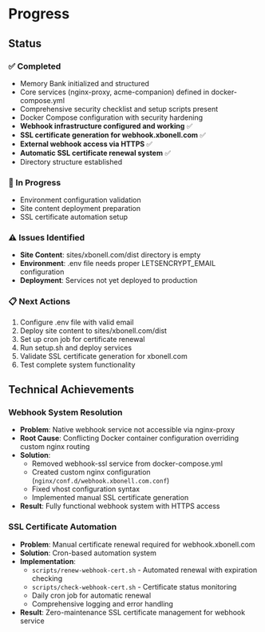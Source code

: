 # Progress

## Status

### ✅ Completed
- Memory Bank initialized and structured
- Core services (nginx-proxy, acme-companion) defined in docker-compose.yml
- Comprehensive security checklist and setup scripts present
- Docker Compose configuration with security hardening
- **Webhook infrastructure configured and working** ✅
- **SSL certificate generation for webhook.xbonell.com** ✅
- **External webhook access via HTTPS** ✅
- **Automatic SSL certificate renewal system** ✅
- Directory structure established

### 🔄 In Progress
- Environment configuration validation
- Site content deployment preparation
- SSL certificate automation setup

### ⚠️ Issues Identified
- **Site Content**: sites/xbonell.com/dist directory is empty
- **Environment**: .env file needs proper LETSENCRYPT_EMAIL configuration
- **Deployment**: Services not yet deployed to production

### 📋 Next Actions
1. Configure .env file with valid email
2. Deploy site content to sites/xbonell.com/dist
3. Set up cron job for certificate renewal
4. Run setup.sh and deploy services
5. Validate SSL certificate generation for xbonell.com
6. Test complete system functionality

## Technical Achievements

### Webhook System Resolution
- **Problem**: Native webhook service not accessible via nginx-proxy
- **Root Cause**: Conflicting Docker container configuration overriding custom nginx routing
- **Solution**: 
  - Removed webhook-ssl service from docker-compose.yml
  - Created custom nginx configuration (`nginx/conf.d/webhook.xbonell.com.conf`)
  - Fixed vhost configuration syntax
  - Implemented manual SSL certificate generation
- **Result**: Fully functional webhook system with HTTPS access

### SSL Certificate Automation
- **Problem**: Manual certificate renewal required for webhook.xbonell.com
- **Solution**: Cron-based automation system
- **Implementation**:
  - `scripts/renew-webhook-cert.sh` - Automated renewal with expiration checking
  - `scripts/check-webhook-cert.sh` - Certificate status monitoring
  - Daily cron job for automatic renewal
  - Comprehensive logging and error handling
- **Result**: Zero-maintenance SSL certificate management for webhook service

